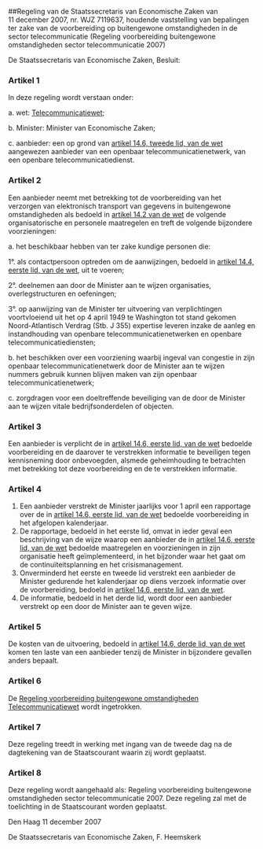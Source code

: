<meta http-equiv='Content-Type' content='text/html; charset=utf-8' />

##Regeling van de Staatssecretaris van Economische Zaken van 11 december 2007, nr. WJZ 7119637, houdende vaststelling van bepalingen ter zake van de voorbereiding op buitengewone omstandigheden in de sector telecommunicatie (Regeling voorbereiding buitengewone omstandigheden sector telecommunicatie 2007)

De Staatssecretaris van Economische Zaken,  Besluit:    

### Artikel  1  

In deze regeling wordt verstaan onder: 

a. wet: [Telecommunicatiewet](../../../../../../../../../wet/telecommunicatiewet/BWBR0009950/README.md);  

b. Minister: Minister van Economische Zaken;  

c. aanbieder: een op grond van [artikel 14.6, tweede lid, van de wet](../../../../../../../../../wet/telecommunicatiewet/BWBR0009950/README.md) aangewezen aanbieder van een openbaar telecommunicatienetwerk, van een openbare telecommunicatiedienst.   

### Artikel  2  

Een aanbieder neemt met betrekking tot de voorbereiding van het verzorgen van elektronisch transport van gegevens in buitengewone omstandigheden als bedoeld in [artikel 14.2 van de wet](../../../../../../../../../wet/telecommunicatiewet/BWBR0009950/README.md) de volgende organisatorische en personele maatregelen en treft de volgende bijzondere voorzieningen: 

a. het beschikbaar hebben van ter zake kundige personen die: 

1°. als contactpersoon optreden om de aanwijzingen, bedoeld in [artikel 14.4, eerste lid, van de wet](../../../../../../../../../wet/telecommunicatiewet/BWBR0009950/README.md), uit te voeren;  

2°. deelnemen aan door de Minister aan te wijzen organisaties, overlegstructuren en oefeningen;  

3°. op aanwijzing van de Minister ter uitvoering van verplichtingen voortvloeiend uit het op 4 april 1949 te Washington tot stand gekomen Noord-Atlantisch Verdrag (Stb. J 355) expertise leveren inzake de aanleg en instandhouding van openbare telecommunicatienetwerken en openbare telecommunicatiediensten;    

b. het beschikken over een voorziening waarbij ingeval van congestie in zijn openbaar telecommunicatienetwerk door de Minister aan te wijzen nummers gebruik kunnen blijven maken van zijn openbaar telecommunicatienetwerk;  

c. zorgdragen voor een doeltreffende beveiliging van de door de Minister aan te wijzen vitale bedrijfsonderdelen of objecten.   

### Artikel  3  

Een aanbieder is verplicht de in [artikel 14.6, eerste lid, van de wet](../../../../../../../../../wet/telecommunicatiewet/BWBR0009950/README.md) bedoelde voorbereiding en de daarover te verstrekken informatie te beveiligen tegen kennisneming door onbevoegden, alsmede geheimhouding te betrachten met betrekking tot deze voorbereiding en de te verstrekken informatie. 

### Artikel  4  

1.  Een aanbieder verstrekt de Minister jaarlijks voor 1 april een rapportage over de in [artikel 14.6, eerste lid, van de wet](../../../../../../../../../wet/telecommunicatiewet/BWBR0009950/README.md) bedoelde voorbereiding in het afgelopen kalenderjaar.   
2.  De rapportage, bedoeld in het eerste lid, omvat in ieder geval een beschrijving van de wijze waarop een aanbieder de in [artikel 14.6, eerste lid, van de wet](../../../../../../../../../wet/telecommunicatiewet/BWBR0009950/README.md) bedoelde maatregelen en voorzieningen in zijn organisatie heeft geïmplementeerd, in het bijzonder waar het gaat om de continuïteitsplanning en het crisismanagement.   
3.  Onverminderd het eerste en tweede lid verstrekt een aanbieder de Minister gedurende het kalenderjaar op diens verzoek informatie over de voorbereiding, bedoeld in [artikel 14.6, eerste lid, van de wet](../../../../../../../../../wet/telecommunicatiewet/BWBR0009950/README.md).   
4.  De informatie, bedoeld in het derde lid, wordt door een aanbieder verstrekt op een door de Minister aan te geven wijze.  

### Artikel  5  

De kosten van de uitvoering, bedoeld in [artikel 14.6, derde lid, van de wet](../../../../../../../../../wet/telecommunicatiewet/BWBR0009950/README.md) komen ten laste van een aanbieder tenzij de Minister in bijzondere gevallen anders bepaalt. 

### Artikel  6  

De [Regeling voorbereiding buitengewone omstandigheden Telecommunicatiewet](../../../../../../../../../ministeriele-regeling/regeling/voorbereiding/buitengewone/omstandigheden/telecommunicatiewet/BWBR0010454/README.md) wordt ingetrokken. 

### Artikel  7  

Deze regeling treedt in werking met ingang van de tweede dag na de dagtekening van de Staatscourant waarin zij wordt geplaatst. 

### Artikel  8  

Deze regeling wordt aangehaald als: Regeling voorbereiding buitengewone omstandigheden sector telecommunicatie 2007. 
Deze regeling zal met de toelichting in de Staatscourant worden geplaatst.   

Den Haag 
11 december 2007   

De 
Staatssecretaris van Economische Zaken, 
F. Heemskerk     
